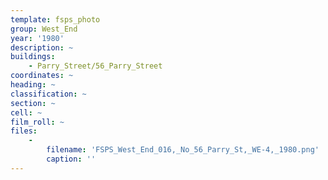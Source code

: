 ```yaml
---
template: fsps_photo
group: West_End
year: '1980'
description: ~
buildings:
    - Parry_Street/56_Parry_Street
coordinates: ~
heading: ~
classification: ~
section: ~
cell: ~
film_roll: ~
files:
    -
        filename: 'FSPS_West_End_016,_No_56_Parry_St,_WE-4,_1980.png'
        caption: ''
---
```

